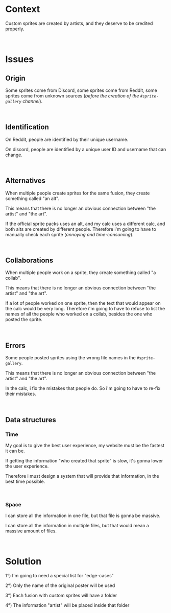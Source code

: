 <br>

# Context

Custom sprites are created by artists, and they deserve to be credited properly.

<br>

# Issues

## Origin

Some sprites come from Discord, some sprites come from Reddit, some sprites come from unknown sources (*before the creation of the `#sprite-gallery` channel*).

<br>

## Identification

On Reddit, people are identified by their unique username.

On discord, people are identified by a unique user ID and username that can change. 


<br>


## Alternatives

When multiple people create sprites for the same fusion, they create something called "an alt".

This means that there is no longer an obvious connection between "the artist" and "the art".

If the official sprite packs uses an alt, and my calc uses a different calc, and both alts are created by different people. Therefore i'm going to have to manually check each sprite (*annoying and time-consuming*).

<br>

## Collaborations

When multiple people work on a sprite, they create something called "a collab".

This means that there is no longer an obvious connection between "the artist" and "the art".

If a lot of people worked on one sprite, then the text that would appear on the calc would be very long. Therefore i'm going to have to refuse to list the names of all the people who worked on a collab, besides the one who posted the sprite.

<br>

## Errors

Some people posted sprites using the wrong file names in the `#sprite-gallery`.

This means that there is no longer an obvious connection between "the artist" and "the art".

In the calc, i fix the mistakes that people do. So i'm going to have to re-fix their mistakes.

<br>

## Data structures

### Time

My goal is to give the best user experience, my website must be the fastest it can be.

If getting the information "who created that sprite" is slow, it's gonna lower the user experience.

Therefore i must design a system that will provide that information, in the best time possible.

<br>

### Space

I can store all the information in one file, but that file is gonna be massive.

I can store all the information in multiple files, but that would mean a massive amount of files.

<br>

# Solution

1°) I'm going to need a special list for "edge-cases"

2°) Only the name of the original poster will be used

3°) Each fusion with custom sprites will have a folder

4°) The information "artist" will be placed inside that folder
